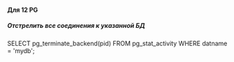 #### Для 12 PG

##### Отстрелить все соединения к указанной БД

SELECT pg_terminate_backend(pid)
FROM pg_stat_activity
WHERE datname = 'mydb';
